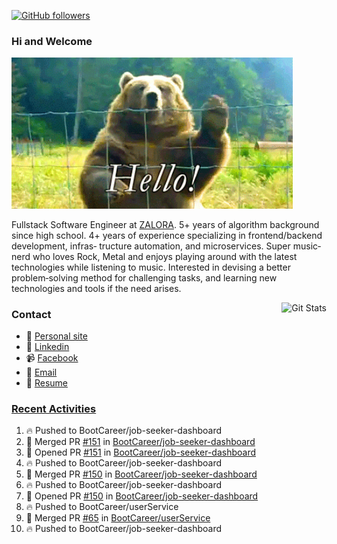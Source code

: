 [![GitHub followers](https://img.shields.io/github/followers/DeKal?label=Follow%20at%20GitHub&style=for-the-badge)](https://github.com/DeKal)

### Hi and Welcome 
<img src="https://github.com/DeKal/DeKal/blob/master/images/bear_hi.gif?raw=true" width="450px">

Fullstack Software Engineer at [ZALORA](https://github.com/zalora/). 5+ years of algorithm background since high school. 4+ years of experience specializing in frontend/backend development, infras‐ tructure automation, and microservices. Super music‐nerd who loves Rock, Metal and enjoys playing around with the latest technologies while listening to music. Interested in devising a better problem‐solving method for challenging tasks, and learning new technologies and tools if the need arises.


<a href="https://phatho-folio.now.sh/"><img alt="Git Stats" src="https://github-readme-stats.vercel.app/api?username=DeKal&show_icons=true&theme=merko&count_private=true" align="right" height="190" /></a>


### Contact

- 💬 [Personal site](https://phatho-folio.now.sh/)
- 🔗 [Linkedin](https://www.linkedin.com/in/phat-ho/)
- 📹 [Facebook](https://www.facebook.com/dekal.dev)
- 📧 <a href="mailto:hohuuphat22@gmail.com">Email</a>
- 📄 <a id="raw-url" href="https://raw.githubusercontent.com/DeKal/DeKal/master/cv/dekal.pdf">Resume</a>


### [Recent Activities](https://github.com/DeKal/github-activity-readme)
<!--START_SECTION:activity-->
1. 🔥 Pushed to BootCareer/job-seeker-dashboard
2. 🎉 Merged PR [#151](https://github.com/BootCareer/job-seeker-dashboard/pull/151) in [BootCareer/job-seeker-dashboard](https://github.com/BootCareer/job-seeker-dashboard)
3. 💪 Opened PR [#151](https://github.com/BootCareer/job-seeker-dashboard/pull/151) in [BootCareer/job-seeker-dashboard](https://github.com/BootCareer/job-seeker-dashboard)
4. 🔥 Pushed to BootCareer/job-seeker-dashboard
5. 🎉 Merged PR [#150](https://github.com/BootCareer/job-seeker-dashboard/pull/150) in [BootCareer/job-seeker-dashboard](https://github.com/BootCareer/job-seeker-dashboard)
6. 🔥 Pushed to BootCareer/job-seeker-dashboard
7. 💪 Opened PR [#150](https://github.com/BootCareer/job-seeker-dashboard/pull/150) in [BootCareer/job-seeker-dashboard](https://github.com/BootCareer/job-seeker-dashboard)
8. 🔥 Pushed to BootCareer/userService
9. 🎉 Merged PR [#65](https://github.com/BootCareer/userService/pull/65) in [BootCareer/userService](https://github.com/BootCareer/userService)
10. 🔥 Pushed to BootCareer/job-seeker-dashboard
<!--END_SECTION:activity-->